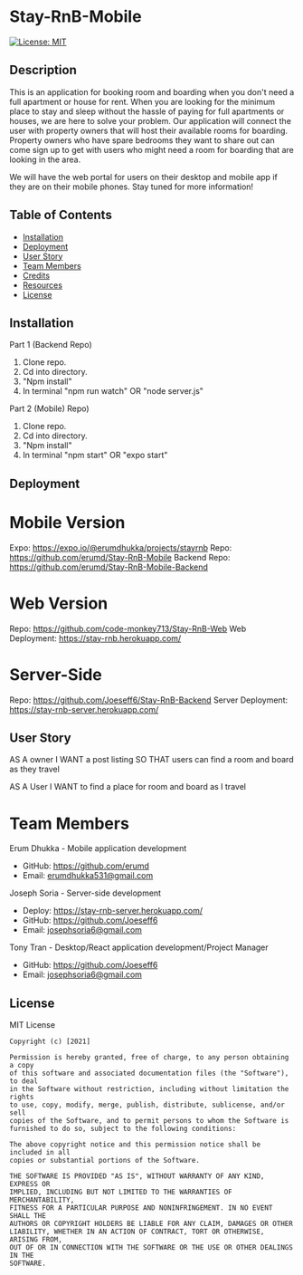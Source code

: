 # Stay-RnB-Mobile

[![License: MIT](https://img.shields.io/badge/License-MIT-yellow.svg)](https://opensource.org/licenses/MIT)

## Description

This is an application for booking room and boarding when you don't need a full apartment or house for rent. When you are looking for the minimum place to stay and sleep without the hassle of paying for full apartments or houses, we are here to solve your problem. Our application will connect the user with property owners that will host their available rooms for boarding. Property owners who have spare bedrooms they want to share out can come sign up to get with users who might need a room for boarding that are looking in the area. 

We will have the web portal for users on their desktop and mobile app if they are on their mobile phones. Stay tuned for more information! 

## Table of Contents

- [Installation](#installation)
- [Deployment](#deployment)
- [User Story](#userStory)
- [Team Members](#teammembers)
- [Credits](#credits)
- [Resources](#resources)
- [License](#license)

## Installation

Part 1 (Backend Repo)

1. Clone repo.
2. Cd into directory.
3. "Npm install"
4. In terminal "npm run watch" OR "node server.js"

Part 2 (Mobile) Repo)

1. Clone repo.
2. Cd into directory.
3. "Npm install"
4. In terminal "npm start" OR "expo start"

## Deployment

# Mobile Version

Expo: https://expo.io/@erumdhukka/projects/stayrnb
Repo: https://github.com/erumd/Stay-RnB-Mobile
Backend Repo: https://github.com/erumd/Stay-RnB-Mobile-Backend

# Web Version

Repo: https://github.com/code-monkey713/Stay-RnB-Web
Web Deployment: https://stay-rnb.herokuapp.com/

# Server-Side

Repo: https://github.com/Joeseff6/Stay-RnB-Backend
Server Deployment: https://stay-rnb-server.herokuapp.com/

## User Story

AS A owner
I WANT a post listing
SO THAT users can find a room and board as they travel

AS A User
I WANT to find a place for room and board as I travel

# Team Members

Erum Dhukka - Mobile application development

- GitHub: https://github.com/erumd
- Email: erumdhukka531@gmail.com

Joseph Soria - Server-side development

- Deploy: https://stay-rnb-server.herokuapp.com/
- GitHub: https://github.com/Joeseff6
- Email: josephsoria6@gmail.com

Tony Tran - Desktop/React application development/Project Manager

- GitHub: https://github.com/Joeseff6
- Email: josephsoria6@gmail.com

## License

MIT License

    Copyright (c) [2021]

    Permission is hereby granted, free of charge, to any person obtaining a copy
    of this software and associated documentation files (the "Software"), to deal
    in the Software without restriction, including without limitation the rights
    to use, copy, modify, merge, publish, distribute, sublicense, and/or sell
    copies of the Software, and to permit persons to whom the Software is
    furnished to do so, subject to the following conditions:

    The above copyright notice and this permission notice shall be included in all
    copies or substantial portions of the Software.

    THE SOFTWARE IS PROVIDED "AS IS", WITHOUT WARRANTY OF ANY KIND, EXPRESS OR
    IMPLIED, INCLUDING BUT NOT LIMITED TO THE WARRANTIES OF MERCHANTABILITY,
    FITNESS FOR A PARTICULAR PURPOSE AND NONINFRINGEMENT. IN NO EVENT SHALL THE
    AUTHORS OR COPYRIGHT HOLDERS BE LIABLE FOR ANY CLAIM, DAMAGES OR OTHER
    LIABILITY, WHETHER IN AN ACTION OF CONTRACT, TORT OR OTHERWISE, ARISING FROM,
    OUT OF OR IN CONNECTION WITH THE SOFTWARE OR THE USE OR OTHER DEALINGS IN THE
    SOFTWARE.
